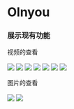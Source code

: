 # Olnyou

### 展示现有功能

视频的查看<br><br>
![](image/screenshot-1526105894942.jpg)
![](image/screenshot-1526105923854.jpg)
![](image/screenshot-1526105934054.jpg)
![](image/screenshot-1526105944751.jpg)
![](image/screenshot-1526105955966.jpg)
![](image/screenshot-1526105973600.jpg)
![](image/screenshot-1526105989791.jpg)

图片的查看<br><br>
![](image/screenshot-1526106007510.jpg)
![](image/screenshot-1526106030014.jpg)